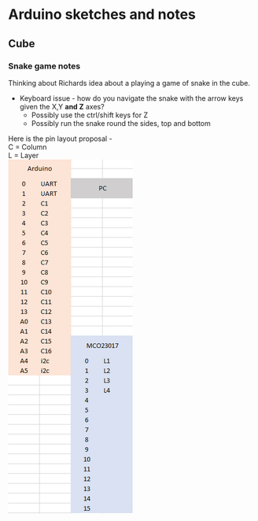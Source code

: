 Arduino sketches and notes
==========================

Cube
----

### Snake game notes

Thinking about Richards idea about a playing a game of snake in the cube.

* Keyboard issue - how do you navigate the snake with the arrow keys given the X,Y **and Z** axes?  
  * Possibly use the ctrl/shift keys for Z  
  * Possibly run the snake round the sides, top and bottom  

Here is the pin layout proposal -  
C = Column  
L = Layer  
![alt text](MorePins.png "Extended pins")

 


